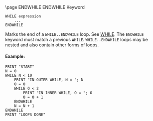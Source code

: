 \page ENDWHILE ENDWHILE Keyword
```basic
WHILE expression
    ...
ENDWHILE
```
Marks the end of a `WHILE..ENDWHILE` loop. See [WHILE](https://github.com/brainboxdotcc/retro-rocket/wiki/WHILE). The `ENDWHILE` keyword must match a previous `WHILE`. `WHILE..ENDWHILE` loops may be nested and also contain other forms of loops.

#### Example:

```basic
PRINT "START"
N = 0
WHILE N < 10
    PRINT "IN OUTER WHILE, N = "; N
    O = 0
    WHILE O < 2
        PRINT "IN INNER WHILE, O = "; O
        O = O + 1
    ENDWHILE
    N = N + 1
ENDWHILE
PRINT "LOOPS DONE"
```